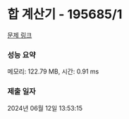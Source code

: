 # 합 계산기 - 195685/1 

[문제 링크](https://level.goorm.io/exam/195685/%ED%95%A9-%EA%B3%84%EC%82%B0%EA%B8%B0/quiz/1) 

### 성능 요약

메모리: 122.79 MB, 시간: 0.91 ms

### 제출 일자

2024년 06월 12일 13:53:15

